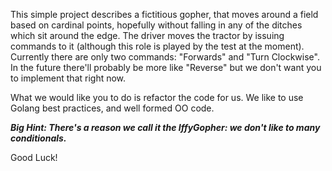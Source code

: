 This simple project describes a fictitious gopher, that moves around a field based on cardinal points, hopefully without falling in any of the ditches which sit around the edge. The driver moves the tractor by issuing commands to it (although this role is played by the test at the moment). Currently there are only two commands: "Forwards" and "Turn Clockwise". In the future there'll probably be more like "Reverse" but we don't want you to implement that right now.

What we would like you to do is refactor the code for us. We like to use Golang best practices, and well formed OO code. 

***Big Hint: There's a reason we call it the IffyGopher: we don't like to many conditionals.***

Good Luck!